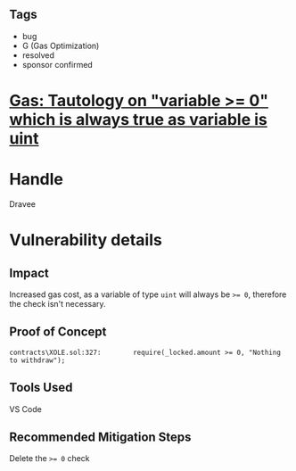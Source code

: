 ## Tags

- bug
- G (Gas Optimization)
- resolved
- sponsor confirmed

# [Gas: Tautology on "variable >= 0" which is always true as variable is uint](https://github.com/code-423n4/2022-01-openleverage-findings/issues/132) 

# Handle

Dravee


# Vulnerability details

## Impact  
Increased gas cost, as a variable of type `uint` will always be `>= 0`, therefore the check isn't necessary.
  
## Proof of Concept  
```
contracts\XOLE.sol:327:        require(_locked.amount >= 0, "Nothing to withdraw");
``` 

## Tools Used  
VS Code  
  
## Recommended Mitigation Steps  
Delete the `>= 0` check

